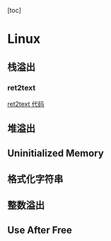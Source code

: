 [toc]
# Linux

## 栈溢出
### ret2text
 [ret2text 代码](code/ret2text/ret2text.c)

## 堆溢出
## Uninitialized Memory
## 格式化字符串
## 整数溢出
## Use After Free